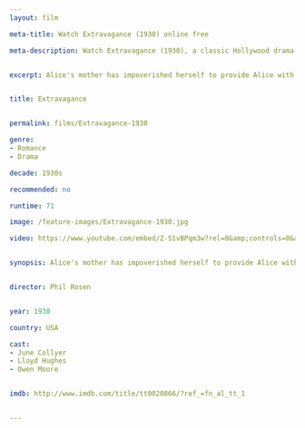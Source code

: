 ```yaml
---
layout: film

meta-title: Watch Extravagance (1930) online free

meta-description: Watch Extravagance (1930), a classic Hollywood drama-romance film. Find hundreds of classic public domain movies at La Filmothèque .


excerpt: Alice's mother has impoverished herself to provide Alice with the luxuries of the high society. When Alice gets married she continues to demand the luxury she is used to - a sable coat in particular. Her husband's business, however, is going under and he just can't afford the coat. How far will Alice go in order to achieve her goal?


title: Extravagance


permalink: films/Extravagance-1930

genre:
- Romance
- Drama

decade: 1930s

recommended: no

runtime: 71

image: /feature-images/Extravagance-1930.jpg

video: https://www.youtube.com/embed/Z-S1vBPqm3w?rel=0&amp;controls=0&amp;showinfo=0


synopsis: Alice's mother has impoverished herself to provide Alice with the luxuries of the high society. When Alice gets married she continues to demand the luxury she is used to - a sable coat in particular. Her husband's business, however, is going under and he just can't afford the coat. How far will Alice go in order to achieve her goal?


director: Phil Rosen


year: 1930

country: USA

cast:
- June Collyer
- Lloyd Hughes
- Owen Moore


imdb: http://www.imdb.com/title/tt0020866/?ref_=fn_al_tt_1


---
```


